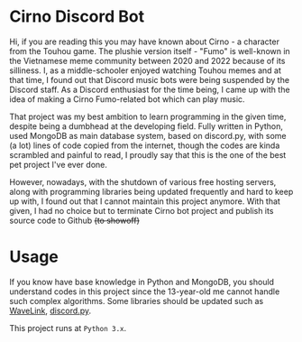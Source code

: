 # Cirno Discord Bot
Hi, if you are reading this you may have known about Cirno - a character from the Touhou game. The plushie version itself - "Fumo" is well-known in the Vietnamese meme community between 2020 and 2022 because of its silliness. I, as a middle-schooler enjoyed watching Touhou memes and at that time, I found out that Discord music bots were being suspended by the Discord staff. As a Discord enthusiast for the time being, I came up with the idea of making a Cirno Fumo-related bot which can play music. 

That project was my best ambition to learn programming in the given time, despite being a dumbhead at the developing field. Fully written in Python, used MongoDB as main database system, based on discord.py, with some (a lot) lines of code copied from the internet, though the codes are kinda scrambled and painful to read, I proudly say that this is the one of the best pet project I've ever done.

However, nowadays, with the shutdown of various free hosting servers, along with programming libraries being updated frequently and hard to keep up with, I found out that I cannot maintain this project anymore. With that given, I had no choice but to terminate Cirno bot project and publish its source code to Github ~~(to showoff)~~

# Usage
If you know have base knowledge in Python and MongoDB, you should understand codes in this project since the 13-year-old me cannot handle such complex algorithms. Some libraries should be updated such as [WaveLink](https://github.com/PythonistaGuild/Wavelink), [discord.py](https://github.com/Rapptz/discord.py). 

This project runs at `Python 3.x`.
